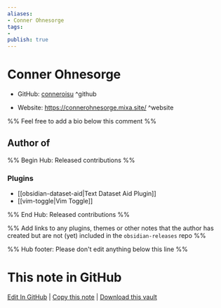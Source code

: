 ```yaml
---
aliases:
- Conner Ohnesorge
tags:
- 
publish: true
---
```


# Conner Ohnesorge

- GitHub: [conneroisu](https://github.com/conneroisu/) ^github
<!-- - Discord: `@` ^discord-->
- Website: <https://connerohnesorge.mixa.site/> ^website
<!-- - [[Publish sites|Publish site]]: <https://> ^publish-->

%% Feel free to add a bio below this comment %%


## Author of

%% Begin Hub: Released contributions %%
### Plugins
- [[obsidian-dataset-aid|Text Dataset Aid Plugin]]
- [[vim-toggle|Vim Toggle]]

%% End Hub: Released contributions %%

%% Add links to any plugins, themes or other notes that the author has created but are not (yet) included in the `obsidian-releases` repo %%

<!--
### Unlisted plugins
-->

<!--
### Others
-->

<!--
## Sponsor this author
-->

<!-- - [[GitHub sponsors]]: [Sponsor @conneroisu on GitHub Sponsors](https://github.com/sponsors/conneroisu) ^github-sponsor-->
<!-- - [[Buy me a coffee]]: <https://> ^buy-me-a-coffee-->
<!-- - [[PayPal]]: <https://> ^paypal-->
<!-- - [[Patreon]]: <https://> ^patreon-->

<!--
## Follow this author
-->

<!-- - [[YouTube Channels|On YouTube]]: <https://> ^youtube-->
<!-- - Twitter: <https://> ^twitter-->
<!-- - ... -->

%% Hub footer: Please don't edit anything below this line %%

# This note in GitHub

<span class="git-footer">[Edit In GitHub](https://github.dev/obsidian-community/obsidian-hub/blob/main/01%20-%20Community/People/conneroisu.md "git-hub-edit-note") | [Copy this note](https://raw.githubusercontent.com/obsidian-community/obsidian-hub/main/01%20-%20Community/People/conneroisu.md "git-hub-copy-note") | [Download this vault](https://github.com/obsidian-community/obsidian-hub/archive/refs/heads/main.zip "git-hub-download-vault") </span>
